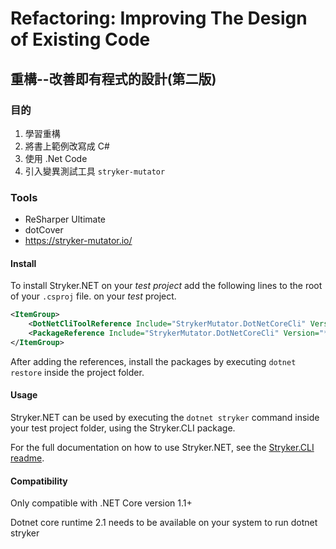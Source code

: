 ﻿# Refactoring: Improving The Design of Existing Code

## 重構--改善即有程式的設計(第二版)

### 目的

1. 學習重構
2. 將書上範例改寫成 C#
3. 使用 .Net Code
4. 引入變異測試工具 `stryker-mutator`

### Tools

- ReSharper Ultimate
- dotCover
- https://stryker-mutator.io/

#### Install

To install Stryker.NET on your *test project* add the following lines to the root of your `.csproj` file. on your *test*
project.

``` XML
<ItemGroup>
    <DotNetCliToolReference Include="StrykerMutator.DotNetCoreCli" Version="*" />
    <PackageReference Include="StrykerMutator.DotNetCoreCli" Version="*" />
</ItemGroup>
```

After adding the references, install the packages by executing `dotnet restore` inside the project folder.

#### Usage

Stryker.NET can be used by executing the `dotnet stryker` command inside your test project folder, using the Stryker.CLI
package.

For the full documentation on how to use Stryker.NET, see the [Stryker.CLI readme](/src/Stryker.CLI/README.md).

#### Compatibility

Only compatible with .NET Core version 1.1+

Dotnet core runtime 2.1 needs to be available on your system to run dotnet stryker
